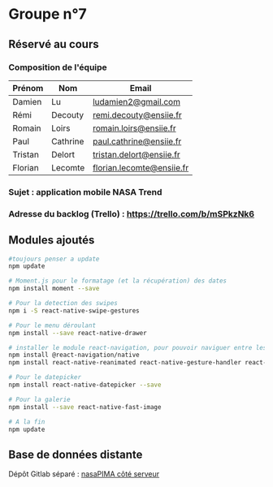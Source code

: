# Groupe n°7

## Réservé au cours

### Composition de l'équipe

| Prénom  | Nom   | Email                         |
| -------------|-------------|-------------------------------|
| Damien | Lu | ludamien2@gmail.com |
| Rémi | Decouty | remi.decouty@ensiie.fr |
| Romain | Loirs | romain.loirs@ensiie.fr |
| Paul | Cathrine | paul.cathrine@ensiie.fr |
| Tristan | Delort | tristan.delort@ensiie.fr |
| Florian | Lecomte | florian.lecomte@ensiie.fr |

### Sujet : application mobile NASA Trend

### Adresse du backlog (Trello) : https://trello.com/b/mSPkzNk6

## Modules ajoutés

```bash
#toujours penser a update
npm update

# Moment.js pour le formatage (et la récupération) des dates  
npm install moment --save

# Pour la detection des swipes
npm i -S react-native-swipe-gestures

# Pour le menu déroulant
npm install --save react-native-drawer

# installer le module react-navigation, pour pouvoir naviguer entre les pages
npm install @react-navigation/native
npm install react-native-reanimated react-native-gesture-handler react-native-screens react-native-safe-area-context @react-native-community/masked-view @react-navigation/stack

# Pour le datepicker
npm install react-native-datepicker --save

# Pour la galerie
npm install --save react-native-fast-image

# A la fin
npm update
```
## Base de données distante
Dépôt Gitlab séparé : [nasaPIMA côté serveur](https://gitlab.com/dlu02/nasapima-cote-serveur)
